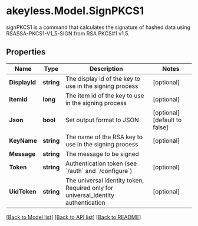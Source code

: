 # akeyless.Model.SignPKCS1
signPKCS1 is a command that calculates the signature of hashed data using RSASSA-PKCS1-V1_5-SIGN from RSA PKCS#1 v1.5.

## Properties

Name | Type | Description | Notes
------------ | ------------- | ------------- | -------------
**DisplayId** | **string** | The display id of the key to use in the signing process | [optional] 
**ItemId** | **long** | The item id of the key to use in the signing process | [optional] 
**Json** | **bool** | Set output format to JSON | [optional] [default to false]
**KeyName** | **string** | The name of the RSA key to use in the signing process | [optional] 
**Message** | **string** | The message to be signed | 
**Token** | **string** | Authentication token (see &#x60;/auth&#x60; and &#x60;/configure&#x60;) | [optional] 
**UidToken** | **string** | The universal identity token, Required only for universal_identity authentication | [optional] 

[[Back to Model list]](../README.md#documentation-for-models) [[Back to API list]](../README.md#documentation-for-api-endpoints) [[Back to README]](../README.md)

